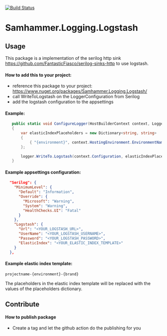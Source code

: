 ﻿[![Build Status](https://travis-ci.com/SamhammerAG/Samhammer.Logging.Logstash.svg?branch=master)](https://travis-ci.com/SamhammerAG/Samhammer.Logging.Logstash)

# Samhammer.Logging.Logstash

## Usage
This package is a implementation of the serilog http sink https://github.com/FantasticFiasco/serilog-sinks-http to use logstash.

#### How to add this to your project:
- reference this package to your project: https://www.nuget.org/packages/Samhammer.Logging.Logstash/
- call WriteToLogstash on the LoggerConfiguration from Serilog
- add the logstash configuration to the appsettings

#### Example:
```csharp
   public static void ConfigureLogger(HostBuilderContext context, LoggerConfiguration logger)
   {
       var elasticIndexPlaceholders = new Dictionary<string, string>
       {
           { "{environment}", context.HostingEnvironment.EnvironmentName },
       };
           
       logger.WriteTo.Logstash(context.Configuration, elasticIndexPlaceholders)            
   }
```

#### Example appsettings configuration:
```json
  "Serilog": {
    "MinimumLevel": {
      "Default": "Information",
      "Override": {
        "Microsoft": "Warning",
        "System": "Warning",
        "HealthChecks.UI": "Fatal"
      }
    },
    "Logstash": {
      "Url": "<YOUR_LOGSTASH_URL>",
      "UserName": "<YOUR_LOGSTASH_USERNAME>",
      "Password": "<YOUR_LOGSTASH_PASSWORD>",
      "ElasticIndex": "<YOUR_ELASTIC_INDEX_TEMPLATE>"
    }
  },
```

#### Example elastic index template:
```
projectname-{environment}-{brand}
```
The placeholders in the elastic index template will be replaced with the values of the placeholders dictionary.

## Contribute

#### How to publish package
- Create a tag and let the github action do the publishing for you
